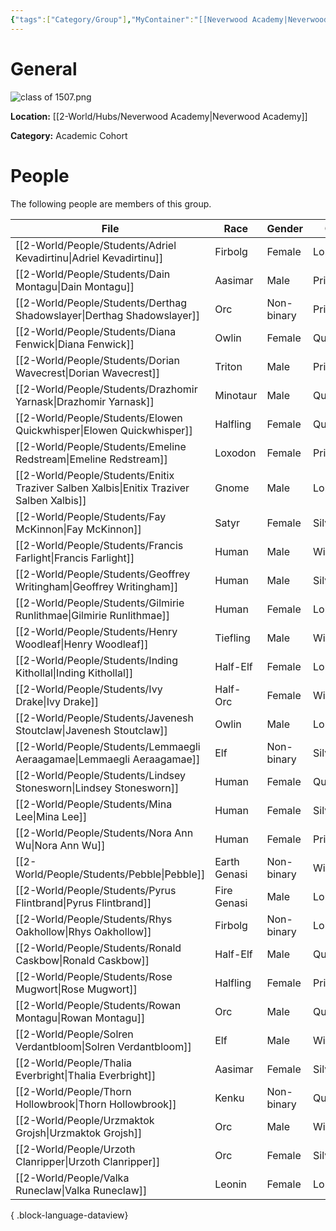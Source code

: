 ```yaml
---
{"tags":["Category/Group"],"MyContainer":"[[Neverwood Academy|Neverwood Academy]]","MyCategory":"Academic Cohort","image":"class of 1507.png","obsidianUIMode":"preview","leader":null,"officers":null,"members":null,"initiates":null,"faction":null,"primary_contact":null,"benefits":[{"standing":1,"reward":"What do they get at level 1?"},{"standing":2,"reward":"What do they get at level 2?"},{"standing":3,"reward":"What do they get at level 3?"}],"dg-publish":true,"dg-path":"World/Groups/Academic Cohorts/Cohort of 1507.md","permalink":"/world/groups/academic-cohorts/cohort-of-1507/","dgPassFrontmatter":true,"updated":"2025-10-03T15:17:42.000+01:00"}
---
```



# General


![class of 1507.png](/img/user/z_Assets/classLogos/class%20of%201507.png)

**Location:** [[2-World/Hubs/Neverwood Academy\|Neverwood Academy]]

**Category:** Academic Cohort 


# People

The following people are members of this group.  


| File                                                                                        | Race         | Gender     | College     |
| ------------------------------------------------------------------------------------------- | ------------ | ---------- | ----------- |
| [[2-World/People/Students/Adriel Kevadirtinu\|Adriel Kevadirtinu]]                       | Firbolg      | Female     | Lorehold    |
| [[2-World/People/Students/Dain Montagu\|Dain Montagu]]                                   | Aasimar      | Male       | Prismari    |
| [[2-World/People/Students/Derthag Shadowslayer\|Derthag Shadowslayer]]                   | Orc          | Non-binary | Prismari    |
| [[2-World/People/Students/Diana Fenwick\|Diana Fenwick]]                                 | Owlin        | Female     | Quandrix    |
| [[2-World/People/Students/Dorian Wavecrest\|Dorian Wavecrest]]                           | Triton       | Male       | Prismari    |
| [[2-World/People/Students/Drazhomir Yarnask\|Drazhomir Yarnask]]                         | Minotaur     | Male       | Quandrix    |
| [[2-World/People/Students/Elowen Quickwhisper\|Elowen Quickwhisper]]                     | Halfling     | Female     | Quandrix    |
| [[2-World/People/Students/Emeline Redstream\|Emeline Redstream]]                         | Loxodon      | Female     | Prismari    |
| [[2-World/People/Students/Enitix Traziver Salben Xalbis\|Enitix Traziver Salben Xalbis]] | Gnome        | Male       | Lorehold    |
| [[2-World/People/Students/Fay McKinnon\|Fay McKinnon]]                                   | Satyr        | Female     | Silverquill |
| [[2-World/People/Students/Francis Farlight\|Francis Farlight]]                           | Human        | Male       | Witherbloom |
| [[2-World/People/Students/Geoffrey Writingham\|Geoffrey Writingham]]                     | Human        | Male       | Silverquill |
| [[2-World/People/Students/Gilmirie Runlithmae\|Gilmirie Runlithmae]]                     | Human        | Female     | Lorehold    |
| [[2-World/People/Students/Henry Woodleaf\|Henry Woodleaf]]                               | Tiefling     | Male       | Witherbloom |
| [[2-World/People/Students/Inding Kithollal\|Inding Kithollal]]                           | Half-Elf     | Female     | Lorehold    |
| [[2-World/People/Students/Ivy Drake\|Ivy Drake]]                                         | Half-Orc     | Female     | Witherbloom |
| [[2-World/People/Students/Javenesh Stoutclaw\|Javenesh Stoutclaw]]                       | Owlin        | Male       | Lorehold    |
| [[2-World/People/Students/Lemmaegli Aeraagamae\|Lemmaegli Aeraagamae]]                   | Elf          | Non-binary | Silverquill |
| [[2-World/People/Students/Lindsey Stonesworn\|Lindsey Stonesworn]]                       | Human        | Female     | Quandrix    |
| [[2-World/People/Students/Mina Lee\|Mina Lee]]                                           | Human        | Female     | Silverquill |
| [[2-World/People/Students/Nora Ann Wu\|Nora Ann Wu]]                                     | Human        | Female     | Prismari    |
| [[2-World/People/Students/Pebble\|Pebble]]                                               | Earth Genasi | Non-binary | Witherbloom |
| [[2-World/People/Students/Pyrus Flintbrand\|Pyrus Flintbrand]]                           | Fire Genasi  | Male       | Lorehold    |
| [[2-World/People/Students/Rhys Oakhollow\|Rhys Oakhollow]]                               | Firbolg      | Non-binary | Lorehold    |
| [[2-World/People/Students/Ronald Caskbow\|Ronald Caskbow]]                               | Half-Elf     | Male       | Quandrix    |
| [[2-World/People/Students/Rose Mugwort\|Rose Mugwort]]                                   | Halfling     | Female     | Prismari    |
| [[2-World/People/Students/Rowan Montagu\|Rowan Montagu]]                                 | Orc          | Male       | Quandrix    |
| [[2-World/People/Solren Verdantbloom\|Solren Verdantbloom]]                              | Elf          | Male       | Witherbloom |
| [[2-World/People/Thalia Everbright\|Thalia Everbright]]                                  | Aasimar      | Female     | Silverquill |
| [[2-World/People/Thorn Hollowbrook\|Thorn Hollowbrook]]                                  | Kenku        | Non-binary | Quandrix    |
| [[2-World/People/Urzmaktok Grojsh\|Urzmaktok Grojsh]]                                    | Orc          | Male       | Witherbloom |
| [[2-World/People/Urzoth Clanripper\|Urzoth Clanripper]]                                  | Orc          | Female     | Silverquill |
| [[2-World/People/Valka Runeclaw\|Valka Runeclaw]]                                        | Leonin       | Female     | Lorehold    |

{ .block-language-dataview}

